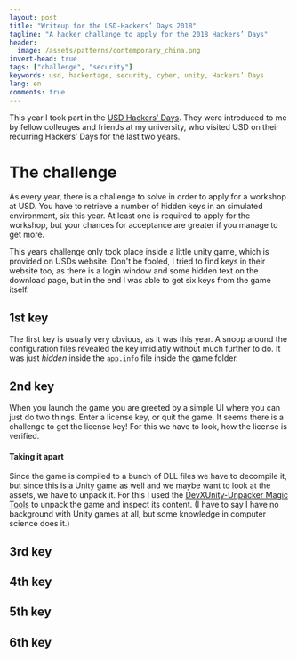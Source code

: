 ```yaml
---
layout: post
title: "Writeup for the USD-Hackers’ Days 2018"
tagline: "A hacker challange to apply for the 2018 Hackers’ Days"
header:
  image: /assets/patterns/contemporary_china.png
invert-head: true
tags: ["challenge", "security"]
keywords: usd, hackertage, security, cyber, unity, Hackers’ Days
lang: en
comments: true
---
```


This year I took part in the [USD Hackers’ Days](https://www.usd.de/en/usd-hackersdays/).
They were introduced to me by fellow colleuges and friends at my university, who visited USD on their recurring Hackers’ Days for the last two years.

# The challenge
As every year, there is a challenge to solve in order to apply for a workshop at USD.
You have to retrieve a number of hidden keys in an simulated environment, six this year.
At least one is required to apply for the workshop, but your chances for acceptance are greater if you manage to get more.

This years challenge only took place inside a little unity game, which is provided on USDs website.
Don't be fooled, I tried to find keys in their website too, as there is a login window and some hidden text on the download page, but in the end I was able to get six keys from the game itself.

## 1st key
The first key is usually very obvious, as it was this year.
A snoop around the configuration files revealed the key imidiatly without much further to do.
It was just *hidden* inside the `app.info` file inside the game folder.


## 2nd key
When you launch the game you are greeted by a simple UI where you can just do two things.
Enter a license key, or quit the game.
It seems there is a challenge to get the license key!
For this we have to look, how the license is verified.

#### Taking it apart
Since the game is compiled to a bunch of DLL files we have to decompile it, but since this is a Unity game as well and we maybe want to look at the assets, we have to unpack it. For this I used the [DevXUnity-Unpacker Magic Tools](http://devxdevelopment.com/UnityUnpacker) to unpack the game and inspect its content. (I have to say I have no background with Unity games at all, but some knowledge in computer science does it.)



## 3rd key

## 4th key

## 5th key

## 6th key